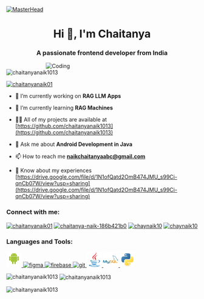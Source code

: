 [![MasterHead](https://www.youtube.com/redirect?event=video_description&redir_token=QUFFLUhqa3lXTm5ZRkNPRmFCUmg4M2VhbnEwMThSNG5WUXxBQ3Jtc0tsRWpMcUhlaWdfREJlN05YLXV0bzNQcVlCTTVWSV9lanMycXdSQlVBekhqbjZ1aE5YazB5YUY0ZC1MOG5pZVQtbDRNN0tHbUIyQkstRHl5czRUeUVvTlFMYmRDN2V3dWxrVS1BLTJZc2hWLTJyRlZ2MA&q=https%3A%2F%2F1.bp.blogspot.com%2F-7A4WynwLsMw%2FXbBpCXG8fHI%2FAAAAAAAAMt4%2FuOa1bpLskYgrwGbllhSu2SDj_Mig8SXJQCLcBGAsYHQ%2Fs1600%2F2000_600px.gif&v=G-EGDH50hGE)](https://rishavchanda.io)
<h1 align="center">Hi 👋, I'm Chaitanya</h1>
<h3 align="center">A passionate frontend developer from India</h3>
<img align="right" alt="Coding" width="400" src="https://cdn.dribbble.com/users/1162077/screenshots/3848914/programmer.gif">

<p align="left"> <img src="https://komarev.com/ghpvc/?username=chaitanyanaik1013&label=Profile%20views&color=0e75b6&style=flat" alt="chaitanyanaik1013" /> </p>

<p align="left"> <a href="https://twitter.com/chaitanyanaik01" target="blank"><img src="https://img.shields.io/twitter/follow/chaitanyanaik01?logo=twitter&style=for-the-badge" alt="chaitanyanaik01" /></a> </p>

- 🔭 I’m currently working on **RAG LLM Apps**

- 🌱 I’m currently learning **RAG Machines**

- 👨‍💻 All of my projects are available at [https://github.com/chaitanyanaik1013](https://github.com/chaitanyanaik1013)

- 💬 Ask me about **Android Development in Java**

- 📫 How to reach me **naikchaitanyaabc@gmail.com**

- 📄 Know about my experiences [https://drive.google.com/file/d/1N1ofQatd2OmB474JMU_s99Ci-qnCb07W/view?usp=sharing](https://drive.google.com/file/d/1N1ofQatd2OmB474JMU_s99Ci-qnCb07W/view?usp=sharing)

<h3 align="left">Connect with me:</h3>
<p align="left">
<a href="https://twitter.com/chaitanyanaik01" target="blank"><img align="center" src="https://raw.githubusercontent.com/rahuldkjain/github-profile-readme-generator/master/src/images/icons/Social/twitter.svg" alt="chaitanyanaik01" height="30" width="40" /></a>
<a href="https://linkedin.com/in/chaitanya-naik-186b421b0" target="blank"><img align="center" src="https://raw.githubusercontent.com/rahuldkjain/github-profile-readme-generator/master/src/images/icons/Social/linked-in-alt.svg" alt="chaitanya-naik-186b421b0" height="30" width="40" /></a>
<a href="https://www.codechef.com/users/chaynaik10" target="blank"><img align="center" src="https://cdn.jsdelivr.net/npm/simple-icons@3.1.0/icons/codechef.svg" alt="chaynaik10" height="30" width="40" /></a>
<a href="https://www.leetcode.com/chaynaik10" target="blank"><img align="center" src="https://raw.githubusercontent.com/rahuldkjain/github-profile-readme-generator/master/src/images/icons/Social/leet-code.svg" alt="chaynaik10" height="30" width="40" /></a>
</p>

<h3 align="left">Languages and Tools:</h3>
<p align="left"> <a href="https://developer.android.com" target="_blank" rel="noreferrer"> <img src="https://raw.githubusercontent.com/devicons/devicon/master/icons/android/android-original-wordmark.svg" alt="android" width="40" height="40"/> </a> <a href="https://www.figma.com/" target="_blank" rel="noreferrer"> <img src="https://www.vectorlogo.zone/logos/figma/figma-icon.svg" alt="figma" width="40" height="40"/> </a> <a href="https://firebase.google.com/" target="_blank" rel="noreferrer"> <img src="https://www.vectorlogo.zone/logos/firebase/firebase-icon.svg" alt="firebase" width="40" height="40"/> </a> <a href="https://git-scm.com/" target="_blank" rel="noreferrer"> <img src="https://www.vectorlogo.zone/logos/git-scm/git-scm-icon.svg" alt="git" width="40" height="40"/> </a> <a href="https://www.java.com" target="_blank" rel="noreferrer"> <img src="https://raw.githubusercontent.com/devicons/devicon/master/icons/java/java-original.svg" alt="java" width="40" height="40"/> </a> <a href="https://www.mysql.com/" target="_blank" rel="noreferrer"> <img src="https://raw.githubusercontent.com/devicons/devicon/master/icons/mysql/mysql-original-wordmark.svg" alt="mysql" width="40" height="40"/> </a> <a href="https://www.python.org" target="_blank" rel="noreferrer"> <img src="https://raw.githubusercontent.com/devicons/devicon/master/icons/python/python-original.svg" alt="python" width="40" height="40"/> </a> </p>

<p><img align="left" src="https://github-readme-stats.vercel.app/api/top-langs?username=chaitanyanaik1013&show_icons=true&locale=en&layout=compact" alt="chaitanyanaik1013" /></p>

<p>&nbsp;<img align="center" src="https://github-readme-stats.vercel.app/api?username=chaitanyanaik1013&show_icons=true&locale=en" alt="chaitanyanaik1013" /></p>

<p><img align="center" src="https://github-readme-streak-stats.herokuapp.com/?user=chaitanyanaik1013&" alt="chaitanyanaik1013" /></p>
